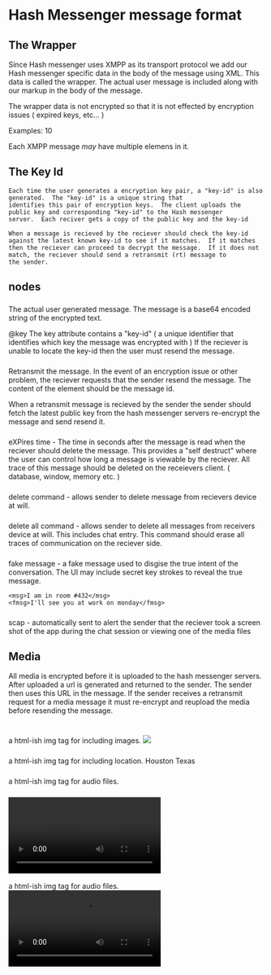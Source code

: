 # Hash Messenger message format #

## The Wrapper ##

  Since Hash messenger uses XMPP as its transport protocol we add our Hash messenger specific data in the
  body of the message using XML.  This data is called the wrapper.  The actual user message is included
  along with our markup in the body of the message.

  The wrapper data is not encrypted so that it is not effected by encryption issues ( expired keys, etc... )

  Examples:
       <hm>
           <xp>10</xp>
           <msg key="0eb67614-c673-4727-a662-db9047cbec43">
           <!-- Base64 encoded encryption data goes here -->
           </msg>
       </hm>


  Each XMPP message *may* have multiple <hm> elemens in it.

## The Key Id ##
    Each time the user generates a encryption key pair, a "key-id" is also generated.  The "key-id" is a unique string that
    identifies this pair of encryption keys.  The client uploads the public key and corresponding "key-id" to the Hash messenger
    server.  Each reciver gets a copy of the public key and the key-id

    When a message is recieved by the reciever should check the key-id against the latest known key-id to see if it matches.  If it matches
    then the reciever can proceed to decrypt the message.  If it does not match, the reciever should send a retransmit (rt) message to
    the sender.

## <hm> nodes ##

### <msg> ###
  The actual user generated message.  The message is a base64 encoded string of the encrypted text.

  @key
    The key attribute contains a "key-id" ( a unique identifier that identifies which key the message was encrypted with )
    If the reciever is unable to locate the key-id then the user must resend the message.

### <rt> ###
  Retransmit the message.  In the event of an encryption issue or other problem, the reciever requests that the sender
  resend the message.  The content of the element should be the message id.

  When a retransmit message is recieved by the sender the sender should fetch the latest public key from the hash messenger servers
  re-encrypt the message and send resend it.

### <xp> ###

  eXPires time - The time in seconds after the message is read when the reciever should delete the message.
  This provides a "self destruct" where the user can control how long a message is viewable by the reciever.
  All trace of this message should be deleted on the receievers client. ( database, window, memory etc. )

### <del> ###

  delete command - allows sender to delete message from recievers device at will.

### <delall> ###

  delete all command - allows sender to delete all messages from receivers device at will.  This
  includes chat entry.  This command should erase all traces of communication on the reciever side.

### <fmsg> ###

  fake message - a fake message used to disgise the true intent of the conversation.  The UI may include
  secret key strokes to reveal the true message.

    <msg>I am in room #432</msg>
    <fmsg>I'll see you at work on monday</fmsg>

### <scap> ###

  scap - automatically sent to alert the sender that the reciever took a screen shot of the app
  during the chat session or viewing one of the media files


## Media ##

  All media is encrypted before it is uploaded to the hash messenger servers.  After uploaded a url is generated and returned to
  the sender.  The sender then uses this URL in the message.  If the sender receives a retransmit request for a media message
  it must re-encrypt and reupload the media before resending the message.

### <img> ###

  a html-ish img tag for including images.  <img src="https://...." />

### <geo> ###

  a html-ish img tag for including location.  <geo lat="29.7628" lon="95.3831" >Houston Texas</geo>

### <audio> ###

  a html-ish img tag for audio files.  <audio src="https://...." >Description of sound</audio>

### <video> ###

  a html-ish img tag for audio files.  <video src="https://...." >Video description</video>





